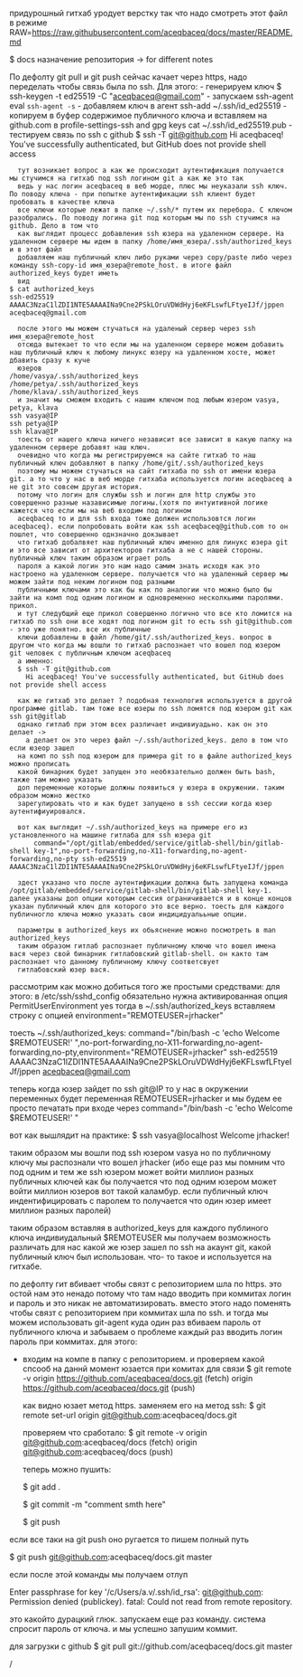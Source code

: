 придурошный гитхаб уродует верстку так что надо смотреть этот файл в режиме RAW=https://raw.githubusercontent.com/aceqbaceq/docs/master/README.md


$ docs
назначение репозитория -> for different notes



По дефолту git pull и git push сейчас качает через https, надо переделать чтобы связь была по ssh.
Для этого:
    - генерируем ключ
      $ ssh-keygen -t ed25519 -C "aceqbaceq@gmail.com"
    - запускаем ssh-agent
      eval `ssh-agent -s`
    - добавляем ключ в агент
      ssh-add ~/.ssh/id_ed25519
    - копируем в буфер содержимое публичного ключа и вставляем на github.com в  profile-settings-ssh and gpg keys
      cat ~/.ssh/id_ed25519.pub
    - тестируем связь по ssh с github
      $ ssh -T git@github.com
        Hi aceqbaceq! You've successfully authenticated, but GitHub does not provide shell access

      тут возникает вопрос а как же происходит аутентификация получается мы стучимся на гитхаб под ssh логином git а как же это так 
      ведь у нас логин aceqbaceq в веб морде, плюс мы неуказали ssh ключ. По поводу ключа - при попытке аутентификации ssh клиент будет пробовать в качестве ключа
      все ключи которые лежат в папке ~/.ssh/* путем их перебора. С ключом разобрались. По поводу логина git под которым мы по ssh стучимся на github. Дело в том что
      как выглядит процесс добавления ssh юзера на удаленном сервере. На удаленном сервере мы идем в папку /home/имя_юзера/.ssh/authorized_keys  и в этот файл 
      добавляем наш публичный ключ либо руками через copy/paste либо через команду ssh-copy-id имя_юзера@remote_host. в итоге файл authorized_keys будет иметь
      вид
	$ cat authorized_keys 
	ssh-ed25519 AAAAC3NzaC1lZDI1NTE5AAAAINa9Cne2PSkLOruVDWdHyj6eKFLswfLFtyeIJf/jppen aceqbaceq@gmail.com

      после этого мы можем стучаться на удаленый сервер через ssh имя_юзера@remote_host
      отсюда вытекает то что если мы на удаленном сервере можем добавить наш публичный ключ к любому линукс юзеру на удаленном хосте, может дбавить сразу к куче 
      юзеров 
	/home/vasya/.ssh/authorized_keys
	/home/petya/.ssh/authorized_keys
	/home/klava/.ssh/authorized_keys
      и значит мы сможем входить с нашим ключом под любым юзером vasya, petya, klava
	ssh vasya@IP
	ssh petya@IP
	ssh klava@IP
      тоесть от нашего ключа ничего независит все зависит в какую папку на удаленном сервере добавят наш ключ.
      очевидно что когда мы регистрируемся на сайте гитхаб то наш публичный ключ добавляют в папку /home/git/.ssh/authorized_keys
      поэтому мы можем стучаться на сайт гитхаба по ssh от имени юзера git. а то что у нас в веб морде гитхаба используется логин aceqbaceq а не git это совсем другая история.
      потому что логин для службы ssh и логин для http службы это совершенно разные назависимые логины.(хотя по интуитивной логике кажется что если мы на веб входим под логином
      aceqbaceq то и для ssh входа тоже должен использовтся логин aceqbaceq). если попробовать войти как ssh aceqbaceq@github.com то он пошлет, что совершенно однзначно докзывает
      что гитхаб добалвяет наш публичный ключ именно для линукс юзера git и это все зависит от архитекторов гитхаба а не с нашей стороны. публичный ключ таким образом играет роль
      пароля а какой логин это нам надо самим знать исходя как это настроено на удаленном сервере. получается что на удаленный сервер мы можем зайти под неким логином под разными
      публичными ключами это как бы как по аналогии что можно было бы зайти на комп под одним логином и одновременно несколкьими паролями. прикол. 
      и тут следубщий еще прикол совершенно логично что все кто ломится на гитхаб по ssh они все ходят под логином git то есть ssh git@github.com - это уже понятно. все их публичные
      ключи добавлены в файл /home/git/.ssh/authorized_keys. вопрос в другом что когда мы вошли то гитхаб распознает что вошел под юзером git человек с публичным ключом aceqbaceq
      а именно:
      $ ssh -T git@github.com
        Hi aceqbaceq! You've successfully authenticated, but GitHub does not provide shell access

      как же гитхаб это делает ? подобная технология используется в другой программе gitlab. там тоже все юзеры по ssh ломятся под юзером git как ssh git@gitlab
      однако гитлаб при этом всех различает индивиуадьно. как он это делает -> 
	    а делает он это через файл ~/.ssh/authorized_keys. дело в том что если юзеор зашел 
      на комп по ssh под юзером для примера git то в файле authorized_keys можно прописать
      какой бинарник будет запущен это необязательно должен быть bash, также там можно указать
      доп переменные которые должны появиться у юзера в окружении. таким образом можно жестко
      зарегулировать что и как будет запущено в ssh сессии когда юзер аутентифиуировался.

      вот как выглядит ~/.ssh/authorized_keys на примере его из установленного на машине гитлаба для ssh юзера git 
          command="/opt/gitlab/embedded/service/gitlab-shell/bin/gitlab-shell key-1",no-port-forwarding,no-X11-forwarding,no-agent-forwarding,no-pty ssh-ed25519 AAAAC3NzaC1lZDI1NTE5AAAAINa9Cne2PSkLOruVDWdHyj6eKFLswfLFtyeIJf/jppen

      здест указано что после аутентификации должна быть запущена команда /opt/gitlab/embedded/service/gitlab-shell/bin/gitlab-shell key-1. далее указаны доп опции которым сессия ограничивается и в конце концов указан публичный ключ для которого это все верно. тоесть для каждого публичногло ключа можно указать свои индицидуалььные опции.

      параметры в authorized_keys их обьяснение можно посмотреть в man authorized_keys
      таким образом гитлаб распознает публичному ключю что вошел имена вася через свой бинарник гитлабовский gitlab-shell. он както там распознает что данному публичному ключу соответсвует 
      гитлабовский юзер вася.

рассмотрим как можно добиться того же простыми средствами:
для этого:
  в /etc/ssh/sshd_config 
обязательно нужна активированная опция 
    PermitUserEnvironment yes
тогда 
  в ~/.ssh/authorized_keys 
вставляем строку c опцией environment="REMOTEUSER=jrhacker"

тоесть ~/.ssh/authorized_keys:
    command="/bin/bash -c 'echo Welcome $REMOTEUSER!' ",no-port-forwarding,no-X11-forwarding,no-agent-forwarding,no-pty,environment="REMOTEUSER=jrhacker" ssh-ed25519 AAAAC3NzaC1lZDI1NTE5AAAAINa9Cne2PSkLOruVDWdHyj6eKFLswfLFtyeIJf/jppen aceqbaceq@gmail.com


теперь когда юзер зайдет по ssh git@IP то у нас в окружении переменных будет переменная
  REMOTEUSER=jrhacker
и мы будем ее просто печатать при входе через 
  command="/bin/bash -c 'echo Welcome $REMOTEUSER!' "

вот как вышлядит на практике:
  $ ssh vasya@localhost
    Welcome jrhacker!

таким образом мы вошли под ssh юзером vasya но по публичному ключу мы распознали что вошел jrhacker
(ибо еще раз мы помним что под одним и тем же ssh юзером может войти миллион разных публичных ключей как бы получается что под одним юзером может войти миллион юзеров вот такой каламбур. если публичный ключ индентифицировать с паролем то получается что один юзер имеет миллион разных паролей)


таким образом вставляя в authorized_keys для каждого публиного ключа индивиудальный $REMOTEUSER
мы получаем возможность различать для нас какой же юзер зашел по ssh на акаунт git, какой 
публичный ключ был использован. что- то такое и используется на гитхабе.




по дефолту гит вбивает чтобы связт с репозиторием шла по https. 
это остой нам это ненадо потому что там надо вводить при коммитах логин и пароль
и это никак не автоматизировать. вместо этого надо поменять чтобы связт с репозиторием
при коммитах шла по ssh. и тогда мы можем использовать git-agent куда один раз вбиваем
пароль от публичного ключа и забываем о проблеме каждый раз вводить логин пароль 
при коммитах. для этого:
  - входим на компе в папку с репозиторием. и проверяем какой спсооб на даннй момент
    юзается при комитах для связи
    $ git remote -v
      origin  https://github.com/aceqbaceq/docs.git (fetch)
      origin  https://github.com/aceqbaceq/docs.git (push)

    как видно юзает метод https.
    заменяем его на метод ssh:
    $ git remote set-url origin git@github.com:aceqbaceq/docs.git

    проверяем что сработало:
    $ git remote -v
      origin  git@github.com:aceqbaceq/docs (fetch)
      origin  git@github.com:aceqbaceq/docs (push)


    теперь можно пушить:

    $ git add .

    $ git commit -m "comment smth here"

    $ git push

если все таки на git push оно ругается то пишем полный путь

$ git push git@github.com:aceqbaceq/docs.git master

если после этой команды мы получаем отлуп

Enter passphrase for key '/c/Users/a.v/.ssh/id_rsa':
git@github.com: Permission denied (publickey).
fatal: Could not read from remote repository.

это какойто дурацкий глюк. запускаем еще раз команду. система спросит пароль от ключа. и мы успешно запушим коммит.

для загрузки с github
$ git pull git://github.com/aceqbaceq/docs.git master


/
